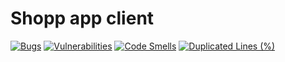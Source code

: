 # Shopp app client

[![Bugs](https://sonarcloud.io/api/project_badges/measure?project=sosnowski66_shop-app-client&metric=bugs)](https://sonarcloud.io/summary/new_code?id=sosnowski66_shop-app-client)
[![Vulnerabilities](https://sonarcloud.io/api/project_badges/measure?project=sosnowski66_shop-app-client&metric=vulnerabilities)](https://sonarcloud.io/summary/new_code?id=sosnowski66_shop-app-client)
[![Code Smells](https://sonarcloud.io/api/project_badges/measure?project=sosnowski66_shop-app-client&metric=code_smells)](https://sonarcloud.io/summary/new_code?id=sosnowski66_shop-app-client)
[![Duplicated Lines (%)](https://sonarcloud.io/api/project_badges/measure?project=sosnowski66_shop-app-client&metric=duplicated_lines_density)](https://sonarcloud.io/summary/new_code?id=sosnowski66_shop-app-client)


